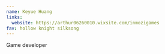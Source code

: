 ```yaml
---
name: Keyue Huang
links:
  website: https://arthur06260010.wixsite.com/inmozigames
fav: hollow knight silksong
---
```

Game developer